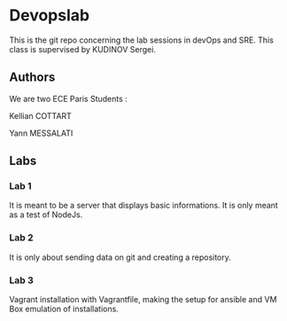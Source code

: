 # Devopslab

This is the git repo concerning the lab sessions in devOps and SRE.
This class is supervised by KUDINOV Sergei.

## Authors

We are two ECE Paris Students :

Kellian COTTART

Yann MESSALATI

## Labs

### Lab 1

It is meant to be a server that displays basic informations. It is only meant as a test of NodeJs.

### Lab 2

It is only about sending data on git and creating a repository.

### Lab 3

Vagrant installation with Vagrantfile, making the setup for ansible and VM Box emulation of installations.
